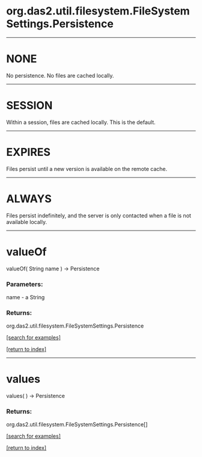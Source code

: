 # org.das2.util.filesystem.FileSystemSettings.Persistence
***
<a name="NONE"></a>
# NONE

No persistence.  No files are cached locally.

***
<a name="SESSION"></a>
# SESSION

Within a session, files are cached locally.  This is the default.

***
<a name="EXPIRES"></a>
# EXPIRES

Files persist until a new version is available on the remote cache.

***
<a name="ALWAYS"></a>
# ALWAYS

Files persist indefinitely, and the server is only contacted when a file
 is not available locally.

***
<a name="valueOf"></a>
# valueOf
valueOf( String name ) &rarr; Persistence



### Parameters:
name - a String

### Returns:
org.das2.util.filesystem.FileSystemSettings.Persistence


<a href="https://github.com/autoplot/dev/search?q=valueOf&unscoped_q=valueOf">[search for examples]</a>

<a href="https://github.com/autoplot/documentation/blob/master/javadoc/index-all.md">[return to index]</a>

***
<a name="values"></a>
# values
values(  ) &rarr; Persistence



### Returns:
org.das2.util.filesystem.FileSystemSettings.Persistence[]


<a href="https://github.com/autoplot/dev/search?q=values&unscoped_q=values">[search for examples]</a>

<a href="https://github.com/autoplot/documentation/blob/master/javadoc/index-all.md">[return to index]</a>

